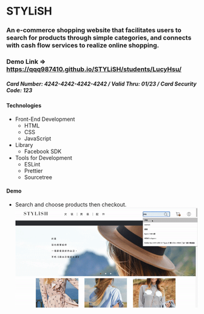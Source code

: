 # STYLiSH

### An e-commerce shopping website that facilitates users to search for products through simple categories, and connects with cash flow services to realize online shopping.

### Demo Link   =>   https://qqq987410.github.io/STYLiSH/students/LucyHsu/

##### Card Number: 4242-4242-4242-4242 / Valid Thru: 01/23 / Card Security Code: 123


#### Technologies

-  Front-End Development
   -  HTML
   -  CSS
   -  JavaScript
-  Library
   -  Facebook SDK
-  Tools for Development
   -  ESLint
   -  Prettier
   -  Sourcetree

#### Demo

-  Search and choose products then checkout.
![image](https://github.com/qqq987410/STYLiSH/blob/master/demo.gif)

